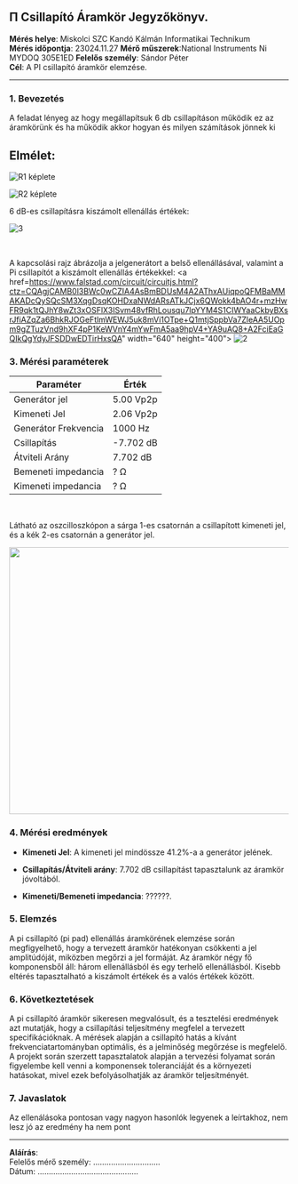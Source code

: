 ## &#928; Csillapító Áramkör Jegyzőkönyv.

**Mérés helye**: Miskolci SZC Kandó Kálmán Informatikai Technikum  
**Mérés időpontja**: 23024.11.27
**Mérő műszerek**:National Instruments Ni MYDOQ 305E1ED 
**Felelős személy**: Sándor Péter  
**Cél**: A PI csillapító áramkör elemzése.

---

### 1. **Bevezetés**

A feladat lényeg az hogy megállapítsuk 6 db csillapításon működik ez az áramkörünk és ha működik akkor hogyan és milyen számítások jönnek ki

## Elmélet:



![R1 képlete](https://raw.githubusercontent.com/szabot2/pi-csillapito/cffee4ced185268076fb4bf54fdfafc23a0b0f74/kepek/svgviewer-output.svg)

![R2 képlete](https://raw.githubusercontent.com/szabot2/pi-csillapito/cffee4ced185268076fb4bf54fdfafc23a0b0f74/kepek/svgviewer-output(1).svg)


6 dB-es csillapításra kiszámolt ellenállás értékek:


![3](https://github.com/user-attachments/assets/e95208af-e88d-4679-96ce-14386a855e08)


<br>

A kapcsolási rajz ábrázolja a jelgenerátort a belső ellenállásával, valamint a Pi csillapítót a kiszámolt ellenállás értékekkel:
<a href=https://www.falstad.com/circuit/circuitjs.html?ctz=CQAgjCAMB0l3BWc0wCZIA4AsBmBDUsM4A2AThxAUiqpoQFMBaMMAKADcQySQcSM3XqgDsqKOHDxaNWdARsATkJCjx6QWokk4bAO4r+mzHwFR9qk1tQJhY8wZt3xOSFlX3ISvm48vfRhLousqu7lpYYM4S1CIWYaaCkbyBXsrJfiAZqZa6BhkRJOGeFtlmWEWJ5uk8mVi1OTpe+Q1mtjSppbVa7ZleAA5UOpm9gZTuzVnd9hXF4pP1KeWVnY4mYwFmA5aa9hpV4+YA9uAQ8+A2FciEaGQIkQgYdyJFSDDwEDTirHxsQA" width="640" height="400">
![2](https://github.com/user-attachments/assets/7d5fd06a-ad7f-40ba-9c7e-4e31d420003b)

</a>


### 3. **Mérési paraméterek**

| Paraméter           | Érték |
|---------------------|-------|
| Generátor jel       | 5.00 Vp2p|
| Kimeneti Jel        | 2.06 Vp2p |
| Generátor Frekvencia| 1000 Hz |
| Csillapítás         | -7.702 dB |
| Átviteli Arány      | 7.702 dB |
| Bemeneti impedancia | ? Ω |
| Kimeneti impedancia | ? Ω |   

<br>

Látható az oszcilloszkópon a sárga 1-es csatornán a csillapított kimeneti jel, és a kék 2-es csatornán a generátor jel.

<img src="https://raw.githubusercontent.com/szabot2/pi-csillapito/refs/heads/main/kepek/TA02.PNG" width="600" height="480">


### 4. **Mérési eredmények**

- **Kimeneti Jel**: A kimeneti jel mindössze 41.2%-a a generátor jelének.
  
- **Csillapítás/Átviteli arány**:  7.702 dB csillapítást tapasztalunk az áramkör jóvoltából.

- **Kimeneti/Bemeneti impedancia**: ??????.  

### 5. **Elemzés**
A pi csillapító (pi pad) ellenállás áramkörének elemzése során megfigyelhető, hogy a tervezett áramkör hatékonyan csökkenti a jel amplitúdóját, miközben megőrzi a jel formáját. Az áramkör négy fő komponensből áll: három ellenállásból és egy terhelő ellenállásból. Kisebb eltérés tapasztalható a kiszámolt értékek és a valós értékek között.

### 6. **Következtetések**
A pi csillapító áramkör sikeresen megvalósult, és a tesztelési eredmények azt mutatják, hogy a csillapítási teljesítmény megfelel a tervezett specifikációknak. A mérések alapján a csillapító hatás a kívánt frekvenciatartományban optimális, és a jelminőség megőrzése is megfelelő. A projekt során szerzett tapasztalatok alapján a tervezési folyamat során figyelembe kell venni a komponensek toleranciáját és a környezeti hatásokat, mivel ezek befolyásolhatják az áramkör teljesítményét.

### 7. **Javaslatok**

Az ellenálásoka pontosan vagy nagyon hasonlók legyenek a leírtakhoz, nem lesz jó az eredmény ha nem pont

---

**Aláírás**:  
Felelős mérő személy: ..............................  
Dátum: .............................................

